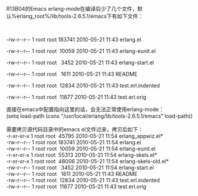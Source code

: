 <!--
author: admin
date: 2010-05-21
title: R13B04的Emacs erlang-mode
tags: emacs,Erlang,erlang-mode
category: Erlang
status: publish
summary: R13B04的Emacs erlang-mode在编译后少了几个文件，默认%erlang_root%/lib/tools-2.6.5.1/emacs下有如下文件：&nbsp;-rw-r--r-- 1 root root 183741 2010-05-21 11:43 erlang
-->

<p>R13B04的Emacs erlang-mode在编译后少了几个文件，默认%erlang_root%/lib/tools-2.6.5.1/emacs下有如下文件：</p>
<p>&nbsp;</p>
<p>-rw-r--r-- 1 root root 183741 2010-05-21 11:43 erlang.el</p>
<p>-rw-r--r-- 1 root root &nbsp;10059 2010-05-21 11:43 erlang-eunit.el</p>
<p>-rw-r--r-- 1 root root &nbsp; 3452 2010-05-21 11:43 erlang-start.el</p>
<p>-rw-r--r-- 1 root root &nbsp; 1611 2010-05-21 11:43 README</p>
<p>-rw-r--r-- 1 root root &nbsp;12834 2010-05-21 11:43 test.erl.indented</p>
<p>-rw-r--r-- 1 root root &nbsp;11877 2010-05-21 11:43 test.erl.orig</p>
<div>直接在emacs中配置指向这里的话，会无法正常使用erlang-mode：</div>
<div>
	<div><meta content="text/html; charset=utf-8" http-equiv="content-type" />
		<div>(setq load-path (cons &quot;/usr/local/erlang/lib/tools-2.6.5.1/emacs&quot; load-path))</div>
		<div>&nbsp;</div>
		<div>需要拷贝源代码目录中的emacs el文件过来，拷贝后如下：</div>
		<div>
			<div>-r-xr-xr-x 1 root root &nbsp;45795 2010-05-21 11:54 erlang_appwiz.el*</div>
			<div>-rw-r--r-- 1 root root 183741 2010-05-21 11:54 erlang.el</div>
			<div>-rw-r--r-- 1 root root &nbsp;10059 2010-05-21 11:54 erlang-eunit.el</div>
			<div>-r-xr-xr-x 1 root root &nbsp;55313 2010-05-21 11:54 erlang-skels.el*</div>
			<div>-r-xr-xr-x 1 root root &nbsp;48006 2010-05-21 11:54 erlang-skels-old.el*</div>
			<div>-rw-r--r-- 1 root root &nbsp; 3452 2010-05-21 11:54 erlang-start.el</div>
			<div>-rw-r--r-- 1 root root &nbsp; 1611 2010-05-21 11:43 README</div>
			<div>-rw-r--r-- 1 root root &nbsp;12834 2010-05-21 11:43 test.erl.indented</div>
			<div>-rw-r--r-- 1 root root &nbsp;11877 2010-05-21 11:43 test.erl.orig</div>
		</div>
	</div>
</div>